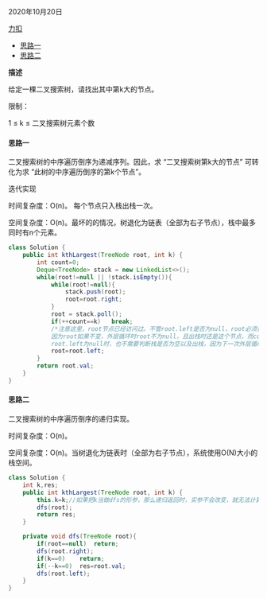 2020年10月20日

[力扣](https://leetcode-cn.com/problems/er-cha-sou-suo-shu-de-di-kda-jie-dian-lcof/)

- [思路一](#思路一)
- [思路二](#思路二)

**描述**

给定一棵二叉搜索树，请找出其中第k大的节点。

限制：

1 ≤ k ≤ 二叉搜索树元素个数

#### 思路一

二叉搜索树的中序遍历倒序为递减序列。因此，求 “二叉搜索树第k大的节点” 可转化为求 “此树的中序遍历倒序的第k个节点”。

迭代实现

时间复杂度：O(n)。 每个节点只入栈出栈一次。

空间复杂度：O(n)。最坏的的情况，树退化为链表（全部为右子节点），栈中最多同时有n个元素。
```java
class Solution {
    public int kthLargest(TreeNode root, int k) {
        int count=0;
        Deque<TreeNode> stack = new LinkedList<>();
        while(root!=null || !stack.isEmpty()){
            while(root!=null){
                stack.push(root);
                root=root.right;
            }
            root = stack.poll();
            if(++count==k)   break;
            /*注意这里，root节点已经访问过。不管root.left是否为null，root必须指向另一节点，否则答案会错误。
            因为root如果不变，外层循环时root不为null，且出栈时还是这个节点，而count会继续加1，会一直循环知道count==k，最终会返回这个节点。
            root.left为null时，也不需要判断栈是否为空以及出栈，因为下一次外层循环会判断*/
            root=root.left;
        }
        return root.val;
    }
}
```

#### 思路二

二叉搜索树的中序遍历倒序的递归实现。

时间复杂度：O(n)。

空间复杂度：O(n)。当树退化为链表时（全部为右子节点），系统使用O(N)大小的栈空间。

```java
class Solution {
    int k,res;
    public int kthLargest(TreeNode root, int k) {
        this.k=k;//如果把k当做dfs的形参，那么递归返回时，实参不会改变，就无法计算是不是第k个了。所以这里用全局变量来实现。
        dfs(root);
        return res;
    }

    private void dfs(TreeNode root){
        if(root==null)  return;
        dfs(root.right);
        if(k==0)    return;
        if(--k==0)  res=root.val;
        dfs(root.left);
    }
}
```

